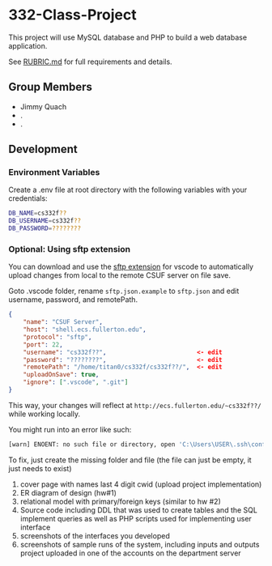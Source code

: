 # 332-Class-Project
This project will use MySQL database and PHP to build a web database application.

See [RUBRIC.md](RUBRIC.md) for full requirements and details.

## Group Members
- Jimmy Quach
- .
- .

## Development
### Environment Variables
Create a .env file at root directory with the following variables with your credentials:
```bash
DB_NAME=cs332f??
DB_USERNAME=cs332f??
DB_PASSWORD=????????
```

### Optional: Using sftp extension
You can download and use the [sftp extension](https://marketplace.visualstudio.com/items?itemName=Natizyskunk.sftp) for vscode to automatically upload changes from local to the remote CSUF server on file save.

Goto .vscode folder, rename `sftp.json.example` to `sftp.json` and edit username, password, and remotePath.
```json
{
    "name": "CSUF Server",
    "host": "shell.ecs.fullerton.edu",
    "protocol": "sftp",
    "port": 22,
    "username": "cs332f??",                         <- edit
    "password": "????????",                         <- edit
    "remotePath": "/home/titan0/cs332f/cs332f??/",  <- edit
    "uploadOnSave": true,
    "ignore": [".vscode", ".git"]
}
```

This way, your changes will reflect at `http://ecs.fullerton.edu/~cs332f??/` while working locally.

You might run into an error like such:
```bash
[warn] ENOENT: no such file or directory, open 'C:\Users\USER\.ssh\config' load C:\Users\USER\.ssh\config failed
```
To fix, just create the missing folder and file (the file can just be empty, it just needs to exist)

1. cover page with names last 4 digit cwid (upload project implementation)
2. ER diagram of design (hw#1)
3. relational model with primary/foreign keys (similar to hw #2)
4.  Source code including DDL that was used to create tables and the SQL implement queries as well as PHP scripts used for implementing user interface
5. screenshots of the interfaces you developed
6. screenshots of sample runs of the system, including inputs and outputs
project uploaded in one of the accounts on the department server
